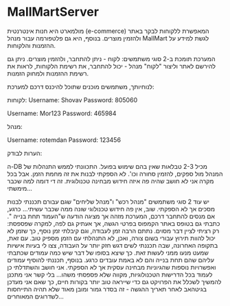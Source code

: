 # MallMartServer

מולמארט היא חנות אינטרנטית (e-commerce) המאפשרת ללקוחות לבקר באתר ולהזמין מוצרים. 
בנוסף, היא גם פלטפורמה עבור מנהל MallMart לגשת למידע על ההזמנות והלקוחות.
 
המערכת תומכת ב-2 סוגי משתמשים: 
לקוח - ניתן להתחבר, ולהזמין מוצרים. ניתן גם להירשם לאתר וליצור "לקוח"
מנהל - יכול להתחבר, את רשימת הלקוחות, לראות את רשימת ההזמנות ולמחוק הזמנות.


לנוחיותך, משתמשים מוכנים שתוכל להיכנס דרכם למערכת:
   
לקוחות: 
   Username:  Shovav
   Password:  805060
   
   Username:  Mor123
   Password:  465984
   
מנהל:
   
   Username:  rotemdan
   Password:  123456

הערות לבודק:
 
ה-DB מכיל 2-3 טבלאות שאין בהם שימוש בפועל. התכוונתי לממש התנהלות של המנהל מול ספקים, להזמין סחורה וכו'. לא הספקתי לבנות את זה מחמת הזמן. אבל בכל מקרה אני לא חושב שהיה פה איזה חידוש מבחינה טכנולוגית. זה די דומה למה שכבר מימשתי...

יש עוד 2 סוגי משתמשים "מנהל רכש" ו"מנהל שליחים" שגם עבורם תכננתי לבנות מסכים אך לא הספקתי. שוב, אין פה חידוש טכנולוגי שונה ממה שכבר עשיתי... כרגע, אם מנסים להתחבר דרכם, המערכת מזהה אך מציגה הודעה ש"העמוד תחת בנייה
".
כתבתי גם בטופס באתר הקמפוס בפרטי הגשה, אך אעתיק גם לפה, למקרה שפספסת:
רק רציתי לציין דבר מסוים.
נתתם הרבה זמן לעבודה, וגם קיבלתי זמן נוסף, כך שזמן לא יכול להוות תירוץ עבורי בשום צורה, ואכן, לא התנהלתי עם הזמן מספיק טוב.
עם זאת, בתקופה האחרונה, שבה תכננתי לשים דגש חזק יותר על העבודה, צצו לי בעיות אישיות שמעט מנעו ממני לעשות זאת.
כך שיצא בסופו של דבר שיש כמה עמודים שכתבתי עליהם שהם תחת בנייה והם לא באמת עובדים כרגע. בנוסף, תכננתי להוסיף עמודים ואפשרויות נוספות שהגיוניות מבחינה עסקית אך לא הספקתי.
אני חושב והשתדלתי כן לעמוד בכל הדרישות הטכנולוגיות, מקווה שלא פספסתי משהו…
בלי קשר אני מתכנן להמשיך לשכלל את הפרויקט גם כדי שייראה טוב יותר בקורות חיים, כך שאם אני מעדכן בגיטהאב לאחר תאריך ההגשה - זה בסדר גמור ומובן מאוד שלא תהיה התייחסות לשדרוגים המאוחרים...



